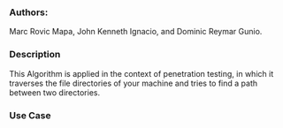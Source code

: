 ### Authors:
Marc Rovic Mapa, John Kenneth Ignacio, and Dominic Reymar Gunio.


### Description
This Algorithm is applied in the context of penetration testing, in which it traverses the file directories
of your machine and tries to find a path between two directories.

### Use Case
